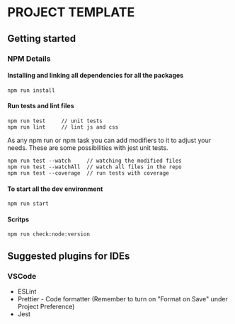 # PROJECT TEMPLATE

## Getting started

### NPM Details

#### Installing and linking all dependencies for all the packages

```
npm run install
```

#### Run tests and lint files

```
npm run test     // unit tests
npm run lint     // lint js and css
```

As any npm run or npm task you can add modifiers to it to adjust your needs. These are some possibilities with jest unit tests.

```
npm run test --watch     // watching the modified files
npm run test --watchAll  // watch all files in the repo
npm run test --coverage  // run tests with coverage
```

#### To start all the dev environment

```
npm run start
```

#### Scritps

```
npm run check:node:version
```

## Suggested plugins for IDEs

### VSCode

-   ESLint
-   Prettier - Code formatter (Remember to turn on "Format on Save" under Project Preference)
-   Jest
